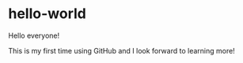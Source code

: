 # hello-world

Hello everyone! 

This is my first time using GitHub and I look forward to learning more!
